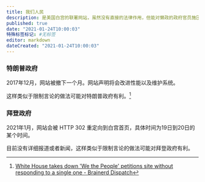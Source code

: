 ```yaml
---
title: 我们人民
description: 是美国白宫的联署网站，虽然没有直接的法律作用，但能对懒政的政府官员施压
published: true
date: "2021-01-24T10:00:03"
特殊标签标记: #无标签
editor: markdown
dateCreated: "2021-01-24T10:00:03"
---
```


### 特朗普政府

2017年12月，网站被撤下一个月。网站声明将会改进性能以及维护系统。

这样类似于限制言论的做法可能对特朗普政府有利。[^wp_dtd]

[^wp_dtd]: [White House takes down 'We the People' petitions site without responding to a single one - Brainerd Dispatch](https://web.archive.org/web/20210124094232/https://www.brainerddispatch.com/news/4376681-white-house-takes-down-we-people-petitions-site-without-responding-single-one)

### 拜登政府

2021年1月，网站会被 HTTP 302 重定向到白宫首页，具体时间为19日到20日的某个时间。

目前没有详细报道或者新闻，这样类似于限制言论的做法可能对拜登政府有利。
